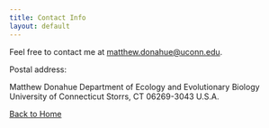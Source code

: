 ```yaml
---
title: Contact Info
layout: default
---
```


Feel free to contact me at <matthew.donahue@uconn.edu>.

Postal address: 

Matthew Donahue
  Department of Ecology and Evolutionary Biology 
  University of Connecticut 
  Storrs, CT 06269-3043
  U.S.A.

[Back to Home](https://matthewrbdonahue.github.io/)
